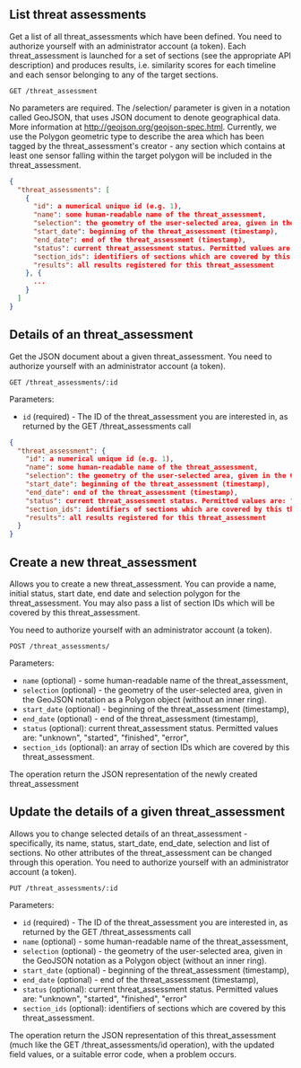 ## List threat assessments

Get a list of all threat_assessments which have been defined. You need to authorize yourself with an administrator account (a token).
Each threat_assessment is launched for a set of sections (see the appropriate API description) and produces results, i.e. similarity
scores for each timeline and each sensor belonging to any of the target sections.

```
GET /threat_assessment
```

No parameters are required. The /selection/ parameter is given in a notation called GeoJSON, that uses JSON document
to denote geographical data. More information at http://geojson.org/geojson-spec.html. Currently, we use the
Polygon geometric type to describe the area which has been tagged by the threat_assessment's creator - any section which
contains at least one sensor falling within the target polygon will be included in the threat_assessment.

```json
{
  "threat_assessments": [
    {
      "id": a numerical unique id (e.g. 1),
      "name": some human-readable name of the threat_assessment,
      "selection": the geometry of the user-selected area, given in the GeoJSON notation as a Polygon object (without an inner ring).
      "start_date": beginning of the threat_assessment (timestamp),
      "end_date": end of the threat_assessment (timestamp),
      "status": current threat_assessment status. Permitted values are: "unknown", "started", "finished", "error"
      "section_ids": identifiers of sections which are covered by this threat_assessment,
      "results": all results registered for this threat_assessment
    }, {
      ...
    }
  ]
}
```

## Details of an threat_assessment

Get the JSON document about a given threat_assessment. You need to authorize yourself with an administrator account (a token).

```
GET /threat_assessments/:id
```

Parameters:

+ `id` (required) - The ID of the threat_assessment you are interested in, as returned by the GET /threat_assessments call

```json
{
  "threat_assessment": {
    "id": a numerical unique id (e.g. 1),
    "name": some human-readable name of the threat_assessment,
    "selection": the geometry of the user-selected area, given in the GeoJSON notation as a Polygon object (without an inner ring).
    "start_date": beginning of the threat_assessment (timestamp),
    "end_date": end of the threat_assessment (timestamp),
    "status": current threat_assessment status. Permitted values are: "unknown", "started", "finished", "error"
    "section_ids": identifiers of sections which are covered by this threat_assessment,
    "results": all results registered for this threat_assessment
  }
}
```
## Create a new threat_assessment

Allows you to create a new threat_assessment. You can provide a name, initial status, start date, end date and selection polygon for the threat_assessment. You may also pass a list of section IDs which will be
covered by this threat_assessment.

You need to authorize yourself with an administrator account (a token).

```
POST /threat_assessments/
```

Parameters:

+ `name` (optional) - some human-readable name of the threat_assessment,
+ `selection` (optional) - the geometry of the user-selected area, given in the GeoJSON notation as a Polygon object (without an inner ring).
+ `start_date` (optional) - beginning of the threat_assessment (timestamp),
+ `end_date` (optional) - end of the threat_assessment (timestamp),
+ `status` (optional): current threat_assessment status. Permitted values are: "unknown", "started", "finished", "error",
+ `section_ids` (optional): an array of section IDs which are covered by this threat_assessment.

The operation return the JSON representation of the newly created threat_assessment

## Update the details of a given threat_assessment

Allows you to change selected details of an threat_assessment - specifically, its name, status, start_date, end_date, selection and list of sections. No other attributes of the threat_assessment can be changed through this operation. You need to authorize yourself with an administrator account (a token).

```
PUT /threat_assessments/:id
```

Parameters:

+ `id` (required) - The ID of the threat_assessment you are interested in, as returned by the GET /threat_assessments call
+ `name` (optional) - some human-readable name of the threat_assessment,
+ `selection` (optional) - the geometry of the user-selected area, given in the GeoJSON notation as a Polygon object (without an inner ring).
+ `start_date` (optional) - beginning of the threat_assessment (timestamp),
+ `end_date` (optional) - end of the threat_assessment (timestamp),
+ `status` (optional): current threat_assessment status. Permitted values are: "unknown", "started", "finished", "error"
+ `section_ids` (optional): identifiers of sections which are covered by this threat_assessment.

The operation return the JSON representation of this threat_assessment (much like the GET /threat_assessments/id operation), with the updated field values, or a suitable error code, when a problem occurs.